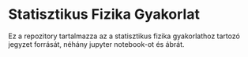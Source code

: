# Statisztikus Fizika Gyakorlat

Ez a repozitory tartalmazza az a statisztikus fizika gyakorlathoz tartozó jegyzet forrását, néhány jupyter notebook-ot és ábrát.
